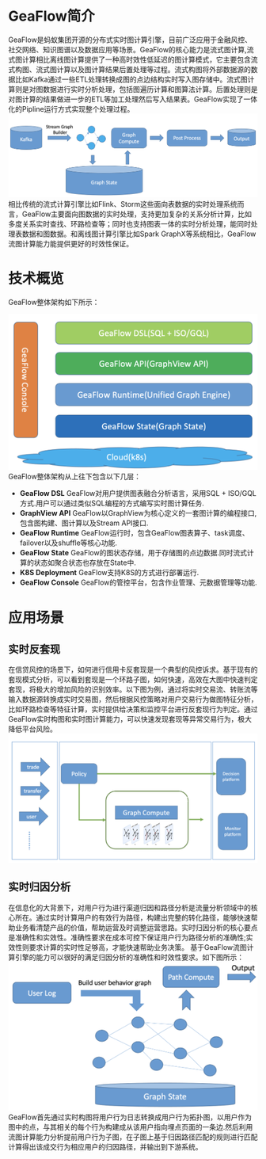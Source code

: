 # GeaFlow简介
GeaFlow是蚂蚁集团开源的分布式实时图计算引擎，目前广泛应用于金融风控、社交网络、知识图谱以及数据应用等场景。GeaFlow的核心能力是流式图计算,流式图计算相比离线图计算提供了一种高时效性低延迟的图计算模式，它主要包含流式构图、流式图计算以及图计算结果后置处理等过程。流式构图将外部数据源的数据比如Kafka通过一些ETL处理转换成图的点边结构实时写入图存储中。流式图计算则是对图数据进行实时分析处理，包括图遍历计算和图算法计算。后置处理则是对图计算的结果做进一步的ETL等加工处理然后写入结果表。GeaFlow实现了一体化的Pipline运行方式实现整个处理过程。
![流图Pipline](../static/img/stream_graph_pipline.png)
相比传统的流式计算引擎比如Flink、Storm这些面向表数据的实时处理系统而言，GeaFlow主要面向图数据的实时处理，支持更加复杂的关系分析计算，比如多度关系实时查找、环路检查等；同时也支持图表一体的实时分析处理，能同时处理表数据和图数据。和离线图计算引擎比如Spark GraphX等系统相比，GeaFlow流图计算能力能提供更好的时效性保证。

# 技术概览
GeaFlow整体架构如下所示：

![GeaFlow架构](../static/img/geaflow_arch.png)
GeaFlow整体架构从上往下包含以下几层：
* **GeaFlow DSL**
  GeaFlow对用户提供图表融合分析语言，采用SQL + ISO/GQL方式.用户可以通过类似SQL编程的方式编写实时图计算任务.
* **GraphView API**
  GeaFlow以GraphView为核心定义的一套图计算的编程接口,包含图构建、图计算以及Stream API接口.
* **GeaFlow Runtime**
  GeaFlow运行时，包含GeaFlow图表算子、task调度、failover以及shuffle等核心功能.
* **GeaFlow State**
  GeaFlow的图状态存储，用于存储图的点边数据.同时流式计算的状态如聚合状态也存放在State中.
* **K8S Deployment**
  GeaFlow支持K8S的方式进行部署运行.
* **GeaFlow Console**
  GeaFlow的管控平台，包含作业管理、元数据管理等功能.

# 应用场景
## 实时反套现
在信贷风控的场景下，如何进行信用卡反套现是一个典型的风控诉求。基于现有的套现模式分析，可以看到套现是一个环路子图，如何快速，高效在大图中快速判定套现，将极大的增加风险的识别效率。以下图为例，通过将实时交易流、转账流等输入数据源转换成实时交易图，然后根据风控策略对用户交易行为做图特征分析，比如环路检查等特征计算，实时提供给决策和监控平台进行反套现行为判定。通过GeaFlow实时构图和实时图计算能力，可以快速发现套现等异常交易行为，极大降低平台风险。
![实时反套现](../static/img/fantaoxian.png)

## 实时归因分析
在信息化的大背景下，对用户行为进行渠道归因和路径分析是流量分析领域中的核心所在。通过实时计算用户的有效行为路径，构建出完整的转化路径，能够快速帮助业务看清楚产品的价值，帮助运营及时调整运营思路。实时归因分析的核心要点是准确性和实效性。准确性要求在成本可控下保证用户行为路径分析的准确性;实效性则要求计算的实时性足够高，才能快速帮助业务决策。
基于GeaFlow流图计算引擎的能力可以很好的满足归因分析的准确性和时效性要求。如下图所示：
![归因分析](../static/img/guiyin_analysis.png)
GeaFlow首先通过实时构图将用户行为日志转换成用户行为拓扑图，以用户作为图中的点，与其相关的每个行为构建成从该用户指向埋点页面的一条边.然后利用流图计算能力分析提前用户行为子图，在子图上基于归因路径匹配的规则进行匹配计算得出该成交行为相应用户的归因路径，并输出到下游系统。